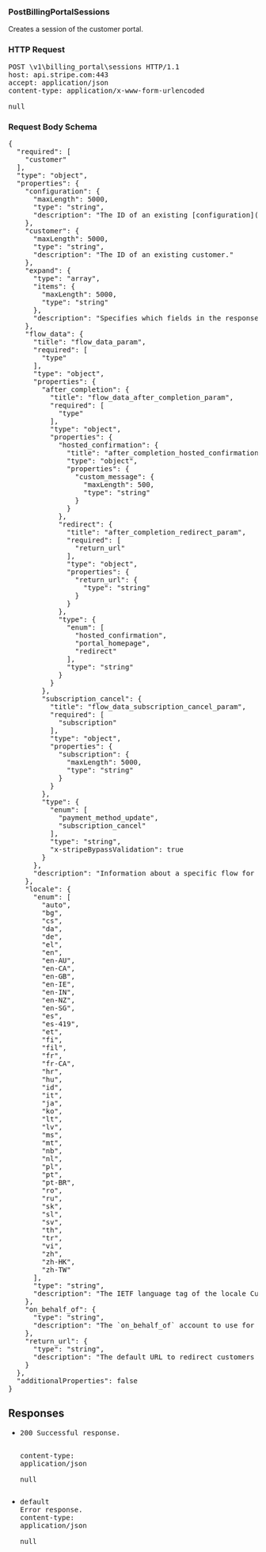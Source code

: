 <!DOCTYPE html><html><head><title></title><link rel="stylesheet" href="./OpenApi.css"/><meta charset="utf-8"/><meta name="viewport" content="width=device-width, initial-scale=1"/></head><body><article><section class="requestOverview"><h1 class="request-summary">PostBillingPortalSessions</h1><p class="request-description"><p>Creates a session of the customer portal.</p></p></section><section class="http"><h3>HTTP Request</h3><pre class="http-example"><span class="request-line">POST</span> <span class="http-target">\v1\billing_portal\sessions</span> <span class="http-version">HTTP/1.1</span>&#xA;<span class="header-line">host</span>: <span class="header-value">api.stripe.com:443</span>&#xA;<span class="header-line">accept</span>: <span class="header-value">application/json</span>&#xA;<span class="header-line">content-type</span>: <span class="header-value">application/x-www-form-urlencoded</span>&#xA;&#xA;null</pre></section><section class="requestContent"><h3>Request Body Schema</h3><pre class="schema">{&#xA;  &quot;required&quot;: [&#xA;    &quot;customer&quot;&#xA;  ],&#xA;  &quot;type&quot;: &quot;object&quot;,&#xA;  &quot;properties&quot;: {&#xA;    &quot;configuration&quot;: {&#xA;      &quot;maxLength&quot;: 5000,&#xA;      &quot;type&quot;: &quot;string&quot;,&#xA;      &quot;description&quot;: &quot;The ID of an existing [configuration](https://stripe.com/docs/api/customer_portal/configuration) to use for this session, describing its functionality and features. If not specified, the session uses the default configuration.&quot;&#xA;    },&#xA;    &quot;customer&quot;: {&#xA;      &quot;maxLength&quot;: 5000,&#xA;      &quot;type&quot;: &quot;string&quot;,&#xA;      &quot;description&quot;: &quot;The ID of an existing customer.&quot;&#xA;    },&#xA;    &quot;expand&quot;: {&#xA;      &quot;type&quot;: &quot;array&quot;,&#xA;      &quot;items&quot;: {&#xA;        &quot;maxLength&quot;: 5000,&#xA;        &quot;type&quot;: &quot;string&quot;&#xA;      },&#xA;      &quot;description&quot;: &quot;Specifies which fields in the response should be expanded.&quot;&#xA;    },&#xA;    &quot;flow_data&quot;: {&#xA;      &quot;title&quot;: &quot;flow_data_param&quot;,&#xA;      &quot;required&quot;: [&#xA;        &quot;type&quot;&#xA;      ],&#xA;      &quot;type&quot;: &quot;object&quot;,&#xA;      &quot;properties&quot;: {&#xA;        &quot;after_completion&quot;: {&#xA;          &quot;title&quot;: &quot;flow_data_after_completion_param&quot;,&#xA;          &quot;required&quot;: [&#xA;            &quot;type&quot;&#xA;          ],&#xA;          &quot;type&quot;: &quot;object&quot;,&#xA;          &quot;properties&quot;: {&#xA;            &quot;hosted_confirmation&quot;: {&#xA;              &quot;title&quot;: &quot;after_completion_hosted_confirmation_param&quot;,&#xA;              &quot;type&quot;: &quot;object&quot;,&#xA;              &quot;properties&quot;: {&#xA;                &quot;custom_message&quot;: {&#xA;                  &quot;maxLength&quot;: 500,&#xA;                  &quot;type&quot;: &quot;string&quot;&#xA;                }&#xA;              }&#xA;            },&#xA;            &quot;redirect&quot;: {&#xA;              &quot;title&quot;: &quot;after_completion_redirect_param&quot;,&#xA;              &quot;required&quot;: [&#xA;                &quot;return_url&quot;&#xA;              ],&#xA;              &quot;type&quot;: &quot;object&quot;,&#xA;              &quot;properties&quot;: {&#xA;                &quot;return_url&quot;: {&#xA;                  &quot;type&quot;: &quot;string&quot;&#xA;                }&#xA;              }&#xA;            },&#xA;            &quot;type&quot;: {&#xA;              &quot;enum&quot;: [&#xA;                &quot;hosted_confirmation&quot;,&#xA;                &quot;portal_homepage&quot;,&#xA;                &quot;redirect&quot;&#xA;              ],&#xA;              &quot;type&quot;: &quot;string&quot;&#xA;            }&#xA;          }&#xA;        },&#xA;        &quot;subscription_cancel&quot;: {&#xA;          &quot;title&quot;: &quot;flow_data_subscription_cancel_param&quot;,&#xA;          &quot;required&quot;: [&#xA;            &quot;subscription&quot;&#xA;          ],&#xA;          &quot;type&quot;: &quot;object&quot;,&#xA;          &quot;properties&quot;: {&#xA;            &quot;subscription&quot;: {&#xA;              &quot;maxLength&quot;: 5000,&#xA;              &quot;type&quot;: &quot;string&quot;&#xA;            }&#xA;          }&#xA;        },&#xA;        &quot;type&quot;: {&#xA;          &quot;enum&quot;: [&#xA;            &quot;payment_method_update&quot;,&#xA;            &quot;subscription_cancel&quot;&#xA;          ],&#xA;          &quot;type&quot;: &quot;string&quot;,&#xA;          &quot;x-stripeBypassValidation&quot;: true&#xA;        }&#xA;      },&#xA;      &quot;description&quot;: &quot;Information about a specific flow for the customer to go through. See the [docs](https://stripe.com/docs/customer-management/portal-deep-links) to learn more about using customer portal deep links and flows.&quot;&#xA;    },&#xA;    &quot;locale&quot;: {&#xA;      &quot;enum&quot;: [&#xA;        &quot;auto&quot;,&#xA;        &quot;bg&quot;,&#xA;        &quot;cs&quot;,&#xA;        &quot;da&quot;,&#xA;        &quot;de&quot;,&#xA;        &quot;el&quot;,&#xA;        &quot;en&quot;,&#xA;        &quot;en-AU&quot;,&#xA;        &quot;en-CA&quot;,&#xA;        &quot;en-GB&quot;,&#xA;        &quot;en-IE&quot;,&#xA;        &quot;en-IN&quot;,&#xA;        &quot;en-NZ&quot;,&#xA;        &quot;en-SG&quot;,&#xA;        &quot;es&quot;,&#xA;        &quot;es-419&quot;,&#xA;        &quot;et&quot;,&#xA;        &quot;fi&quot;,&#xA;        &quot;fil&quot;,&#xA;        &quot;fr&quot;,&#xA;        &quot;fr-CA&quot;,&#xA;        &quot;hr&quot;,&#xA;        &quot;hu&quot;,&#xA;        &quot;id&quot;,&#xA;        &quot;it&quot;,&#xA;        &quot;ja&quot;,&#xA;        &quot;ko&quot;,&#xA;        &quot;lt&quot;,&#xA;        &quot;lv&quot;,&#xA;        &quot;ms&quot;,&#xA;        &quot;mt&quot;,&#xA;        &quot;nb&quot;,&#xA;        &quot;nl&quot;,&#xA;        &quot;pl&quot;,&#xA;        &quot;pt&quot;,&#xA;        &quot;pt-BR&quot;,&#xA;        &quot;ro&quot;,&#xA;        &quot;ru&quot;,&#xA;        &quot;sk&quot;,&#xA;        &quot;sl&quot;,&#xA;        &quot;sv&quot;,&#xA;        &quot;th&quot;,&#xA;        &quot;tr&quot;,&#xA;        &quot;vi&quot;,&#xA;        &quot;zh&quot;,&#xA;        &quot;zh-HK&quot;,&#xA;        &quot;zh-TW&quot;&#xA;      ],&#xA;      &quot;type&quot;: &quot;string&quot;,&#xA;      &quot;description&quot;: &quot;The IETF language tag of the locale Customer Portal is displayed in. If blank or auto, the customer&#x2019;s `preferred_locales` or browser&#x2019;s locale is used.&quot;&#xA;    },&#xA;    &quot;on_behalf_of&quot;: {&#xA;      &quot;type&quot;: &quot;string&quot;,&#xA;      &quot;description&quot;: &quot;The `on_behalf_of` account to use for this session. When specified, only subscriptions and invoices with this `on_behalf_of` account appear in the portal. For more information, see the [docs](https://stripe.com/docs/connect/charges-transfers#on-behalf-of). Use the [Accounts API](https://stripe.com/docs/api/accounts/object#account_object-settings-branding) to modify the `on_behalf_of` account&#x27;s branding settings, which the portal displays.&quot;&#xA;    },&#xA;    &quot;return_url&quot;: {&#xA;      &quot;type&quot;: &quot;string&quot;,&#xA;      &quot;description&quot;: &quot;The default URL to redirect customers to when they click on the portal&#x27;s link to return to your website.&quot;&#xA;    }&#xA;  },&#xA;  &quot;additionalProperties&quot;: false&#xA;}</pre></section><section class="responses"><h2>Responses</h2><ul class="responses"><li class="response"><pre class="http-example"><span class="status-line">200</span> <span class="status-description">Successful response.</span>
<span class="header-line">content-type</span>: <span class="header-value">application/json</span>&#xA;&#xA;null</pre></li><li class="response"><pre class="http-example"><span class="status-line">default</span> <span class="status-description">Error response.</span>
<span class="header-line">content-type</span>: <span class="header-value">application/json</span>&#xA;&#xA;null</pre></li></ul></section></article></body></html>